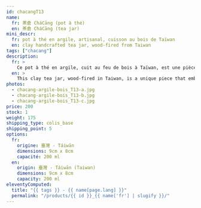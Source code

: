 ```yaml
---
id: chacangT13
name:
  fr: 茶倉 CháCāng (pot à thé)
  en: 茶倉 CháCāng (tea jar)
mini_descr:
  fr: pot à thé en argile, artisanal, cuisson au bois de Taïwan
  en: clay handcrafted tea jar, wood-fired from Taiwan
tags: ["chacang"]
description:
  fr: >
    Ce pot à thé en argile, cuit au feu de bois à Taïwan, est une pièce unique qui incarne l’artisanat authentique.<!--more--> Ses couleurs terreuses et son fini brut évoquent la chaleur et la simplicité, parfait pour accompagner vos instants de thé avec naturel et élégance.
  en: >
    This clay tea jar, wood-fired in Taiwan, is a unique piece that embodies authentic craftsmanship.<!--more--> Its earthy tones and raw finish evoke warmth and simplicity, making it perfect to accompany your tea moments with natural elegance.
photos:
  - chacang-argile-bois_T13-a.jpg
  - chacang-argile-bois_T13-b.jpg
  - chacang-argile-bois_T13-c.jpg
price: 200
stock: 1
weight: 175
shipping_type: colis_base
shipping_point: 5
options:
  fr:
    origine: 臺灣 - Táiwān
    dimensions: 9cm x 8cm
    capacité: 200 ml
  en:
    origin: 臺灣 - Táiwān (Taiwan)
    dimensions: 9cm x 8cm
    capacity: 200 ml
eleventyComputed:
  title: "{{ tags }} - {{ name[page.lang] }}"
  permalink: "/products/{{ id }}_{{ name['fr'] | slugify }}/"
---
```

